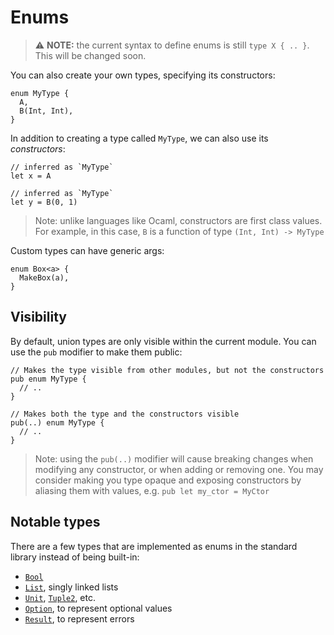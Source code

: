 # Enums

> ⚠️ **NOTE:** the current syntax to define enums is still `type X { .. }`. This will be changed soon.

You can also create your own types, specifying its constructors:

```kestrel
enum MyType {
  A,
  B(Int, Int),
}
```

In addition to creating a type called `MyType`, we can also use its _constructors_:

```kestrel
// inferred as `MyType`
let x = A

// inferred as `MyType`
let y = B(0, 1)
```

> Note: unlike languages like Ocaml, constructors are first class values. For example, in this case, `B` is a function of type `(Int, Int) -> MyType`

Custom types can have generic args:

```kestrel
enum Box<a> {
  MakeBox(a),
}
```

## Visibility

By default, union types are only visible within the current module. You can use the `pub` modifier to make them public:

```kestrel
// Makes the type visible from other modules, but not the constructors
pub enum MyType {
  // ..
}

// Makes both the type and the constructors visible
pub(..) enum MyType {
  // ..
}
```

> Note: using the `pub(..)` modifier will cause breaking changes when modifying any constructor, or when adding or removing one. You may consider making you type opaque and exposing constructors by aliasing them with values, e.g. `pub let my_ctor = MyCtor`

## Notable types

There are a few types that are implemented as enums in the standard library instead of being built-in:

- [`Bool`](https://kestrel-module-docs.vercel.app/ascandone/kestrel_core/Bool)
- [`List`](https://kestrel-module-docs.vercel.app/ascandone/kestrel_core/List), singly linked lists
- [`Unit`](https://kestrel-module-docs.vercel.app/ascandone/kestrel_core/Tuple#Unit), [`Tuple2`](https://kestrel-module-docs.vercel.app/ascandone/kestrel_core/Tuple#Tuple2), etc.
- [`Option`](https://kestrel-module-docs.vercel.app/ascandone/kestrel_core/Option), to represent optional values
- [`Result`](https://kestrel-module-docs.vercel.app/ascandone/kestrel_core/Result), to represent errors

